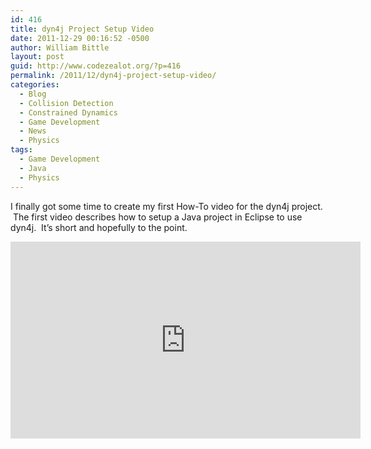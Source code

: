 ```yaml
---
id: 416
title: dyn4j Project Setup Video
date: 2011-12-29 00:16:52 -0500
author: William Bittle
layout: post
guid: http://www.codezealot.org/?p=416
permalink: /2011/12/dyn4j-project-setup-video/
categories:
  - Blog
  - Collision Detection
  - Constrained Dynamics
  - Game Development
  - News
  - Physics
tags:
  - Game Development
  - Java
  - Physics
---
```

I finally got some time to create my first How-To video for the dyn4j project.  The first video describes how to setup a Java project in Eclipse to use dyn4j.  It&#8217;s short and hopefully to the point.

<div class="ratio ratio-16x9 mb-3">
<iframe width="560" height="315" src="https://www.youtube.com/embed/P9G7Yn6GR-w" title="YouTube video player" frameborder="0" allow="accelerometer; autoplay; clipboard-write; encrypted-media; gyroscope; picture-in-picture" allowfullscreen></iframe>
</div>